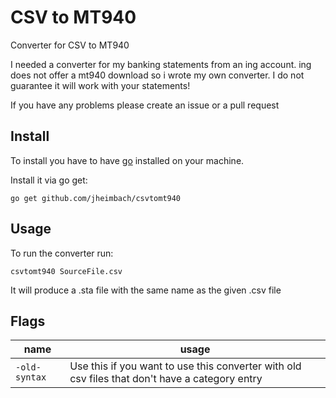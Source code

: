 # CSV to MT940
Converter for CSV to MT940

I needed a converter for my banking statements from an ing account. 
ing does not offer a mt940 download so i wrote my own converter. 
I do not guarantee it will work with your statements! 

If you have any problems please create an issue or a pull request

## Install
To install you have to have [go](https://golang.org/) installed on your machine.

Install it via go get:

```shell script
go get github.com/jheimbach/csvtomt940
```

## Usage
To run the converter run:
```shell script
csvtomt940 SourceFile.csv
```

It will produce a .sta file with the same name as the given .csv file

## Flags
| name | usage|
|---|---|
|`-old-syntax`| Use this if you want to use this converter with old csv files that don't have a category entry |